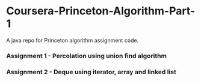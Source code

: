 # Coursera-Princeton-Algorithm-Part-1
A java repo for Princeton algorithm assignment code.
### Assignment 1 - Percolation using union find algorithm
### Assignment 2 - Deque using iterator, array and linked list
